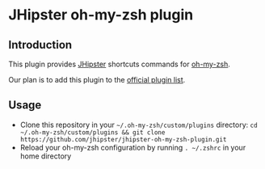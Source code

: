 # JHipster oh-my-zsh plugin

## Introduction

This plugin provides [JHipster](http://jhipster.github.io/) shortcuts commands for [oh-my-zsh](http://ohmyz.sh/).

Our plan is to add this plugin to the [official plugin list](https://github.com/robbyrussell/oh-my-zsh/tree/master/plugins).

## Usage

- Clone this repository in your `~/.oh-my-zsh/custom/plugins` directory: `cd ~/.oh-my-zsh/custom/plugins && git clone https://github.com/jhipster/jhipster-oh-my-zsh-plugin.git`
- Reload your oh-my-zsh configuration by running `. ~/.zshrc` in your home directory
